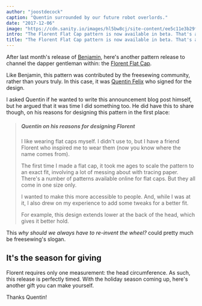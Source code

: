 ```yaml
---
author: "joostdecock"
caption: "Quentin surrounded by our future robot overlords."
date: "2017-12-06"
image: "https://cdn.sanity.io/images/hl5bw8cj/site-content/ee5c11e3b29fe788dae470ab0e20396d806c4d1b-2000x1333.jpg"
intro: "The Florent Flat Cap pattern is now available in beta. That's another gift sorted. [Niet vertaald]"
title: "The Florent Flat Cap pattern is now available in beta. That's another gift sorted. [Niet vertaald]"
---
```


After last month's release of [Benjamin](/patterns/benjamin), here's another pattern release
to channel the dapper gentleman within: the [Florent Flat Cap](/patterns/florent).

Like Benjamin, this pattern was contributed by the freesewing community, rather than
yours truly. In this case, it was [Quentin Felix](/users/ptzcb) who signed for the design.

I asked Quentin if he wanted to write this announcement blog post himself, 
but he argued that it was time I did something too. He did have this to share
though, on his reasons for designing this pattern in the first place:

> ##### Quentin on his reasons for designing Florent
>
> I like wearing flat caps myself. I didn't use to, but I have
> a friend Florent who inspired me to wear them (now you know where the name comes from).
>
>
> The first time I made a flat cap, it took me ages to scale the 
> pattern to an exact fit, involving a lot of messing about with tracing paper.
> There's a number of patterns available online for flat caps.
> But they all come in one size only. 
>
> I wanted to make this more accessible to people. And, while I was at it,
> I also drew on my experience to add some tweaks for a better fit. 
>
> For example, this design extends lower at the back of the head, which
> gives it better hold.

This *why should we always have to re-invent the wheel?* could
pretty much be freesewing's slogan.

## It's the season for giving

Florent requires only one measurement: the head circumference. As such,
this release is perfectly timed. With the holiday season coming up,
here's another gift you can make yourself.

Thanks Quentin!


